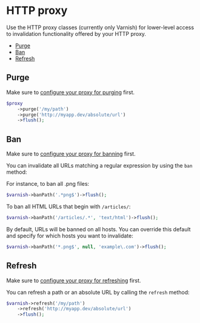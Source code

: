 HTTP proxy
==========

Use the HTTP proxy classes (currently only Varnish) for lower-level access to
invalidation functionality offered by your HTTP proxy.

* [Purge](#purge)
* [Ban](#ban)
* [Refresh](#refresh)

Purge
-----

Make sure to [configure your proxy for purging](varnish.md#purge) first.

```php
$proxy
    ->purge('/my/path')
    ->purge('http://myapp.dev/absolute/url')
    ->flush();
```

Ban
---

Make sure to [configure your proxy for banning](varnish.md#ban) first.

You can invalidate all URLs matching a regular expression by using the
`ban` method:

For instance, to ban all .png files:

```php
$varnish->banPath('.*png$')->flush();
```

To ban all HTML URLs that begin with `/articles/`:

```php
$varnish->banPath('/articles/.*', 'text/html')->flush();
```

By default, URLs will be banned on all hosts. You can override this default and
specify for which hosts you want to invalidate:

```php
$varnish->banPath('*.png$', null, 'example\.com')->flush();
```

Refresh
-------

Make sure to [configure your proxy for refreshing](varnish.md#refresh) first.

You can refresh a path or an absolute URL by calling the `refresh` method:

```php
$varnish->refresh('/my/path')
    ->refresh('http://myapp.dev/absolute/url')
    ->flush();
```

